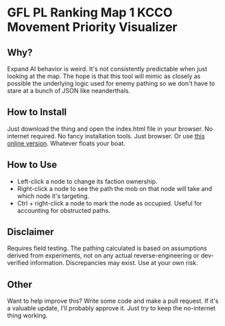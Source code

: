 # GFL PL Ranking Map 1 KCCO Movement Priority Visualizer

## Why?

Expand AI behavior is weird. It's not consistently predictable when just looking at the map. The hope is that this tool will mimic as closely as possible the underlying logic used for enemy pathing so we don't have to stare at a bunch of JSON like neanderthals.

## How to Install

Just download the thing and open the index.html file in your browser. No internet required. No fancy installation tools. Just browser. Or use [this online version](https://emerald-devel.github.io/gfl-pl-ranking-kcco-move-visualizer/index.html). Whatever floats your boat.

## How to Use

- Left-click a node to change its faction ownership.
- Right-click a node to see the path the mob on that node will take and which node it's targeting.
- Ctrl + right-click a node to mark the node as occupied. Useful for accounting for obstructed paths.

## Disclaimer

Requires field testing. The pathing calculated is based on assumptions derived from experiments, not on any actual reverse-engineering or dev-verified information. Discrepancies may exist. Use at your own risk.

## Other

Want to help improve this? Write some code and make a pull request. If it's a valuable update, I'll probably approve it. Just try to keep the no-internet thing working.
